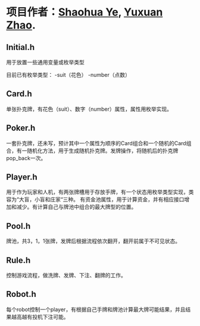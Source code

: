 # 项目作者：[Shaohua Ye](https://github.com/ye-shao-hua), [Yuxuan Zhao](https://github.com/zzzzzzzZz-chow).

## Initial.h
用于放置一些通用变量或枚举类型

目前已有枚举类型：
-suit（花色）
-number（点数）

## Card.h
单张扑克牌，有花色（suit）、数字（number）属性，属性用枚举实现。

## Poker.h
一套扑克牌，还未写，预计其中一个属性为顺序的Card组合和一个随机的Card组合，有一随机化方法，用于生成随机扑克牌。发牌操作，将随机后的扑克牌pop_back一次。

## Player.h
用于作为玩家和人机，有两张牌槽用于存放手牌，有一个状态用枚举类型实现，类容为“大盲，小盲和庄家“三种。 有资金池属性，用于计算资金，并有相应接口增加和减少。有计算自己与牌池中组合的最大牌型的位置。

## Pool.h
牌池，共3，1，1张牌，发牌后根据流程依次翻开，翻开前属于不可见状态。

## Rule.h
控制游戏流程，做洗牌、发牌、下注、翻牌的工作。

## Robot.h
每个robot控制一个player，有根据自己手牌和牌池计算最大牌可能结果，并且结果越高越有投机下注可能。

